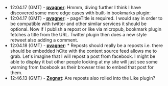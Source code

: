 * <a id="12:04.17">12:04.17 (GMT)</a> - __[pvagner](https://github.com/pvagner)__: Hmmm, diving further I think I have discovered some more edge cases with built-in bookmarks plugin:
* <a id="12:04.17">12:04.17 (GMT)</a> - __[pvagner](https://github.com/pvagner)__: - pageTitle is required. I would say in order to be compatible with twitter and other similar services it should be optional. Now if I publish a repost or like via micropub, bookmark plugin fetches a title from the URL. Twitter plugin then does a new style retweet also adding a comment.
* <a id="12:04.18">12:04.18 (GMT)</a> - __[pvagner](https://github.com/pvagner)__: * Reposts should really be a reposts i.e. there should be embedded hCite with the content source feed allows me to grab. Let's imagine that I will repost a post from facebook. I might be able to display it but other people looking at my site will just see some warning from facebook as their browser tries to embed that post for them.
* <a id="12:46.13">12:46.13 (GMT)</a> - __[Zegnat](https://github.com/Zegnat)__: Are reposts also rolled into the Like plugin?
